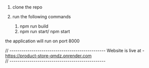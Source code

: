 1. clone the repo

2. run the following commands

    1. npm run build
    2. npm run start/ npm start

the application will run on port 8000

// ------------------------------------------------
Website is live at - https://product-store-qmdz.onrender.com  
// ------------------------------------------------
